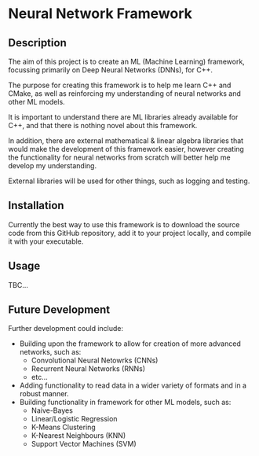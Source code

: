 # Neural Network Framework

## Description

The aim of this project is to create an ML (Machine Learning) framework, focussing primarily on Deep Neural Networks (DNNs), for C++.

The purpose for creating this framework is to help me learn C++ and CMake, as well as reinforcing my understanding of neural networks and other ML models.

It is important to understand there are ML libraries already available for C++, and that there is nothing novel about this framework. 

In addition, there are external mathematical & linear algebra libraries that would make the development of this framework easier, however creating the functionality for neural networks from scratch will better help me develop my understanding.

External libraries will be used for other things, such as logging and testing.

## Installation

Currently the best way to use this framework is to download the source code from this GitHub repository, add it to your project locally, and compile it with your executable.

## Usage

TBC...

## Future Development

Further development could include:
* Building upon the framework to allow for creation of more advanced networks, such as:
    * Convolutional Neural Netowrks (CNNs)
    * Recurrent Neural Networks (RNNs)
    * etc...
* Adding functionality to read data in a wider variety of formats and in a robust manner.
* Building functionality in framework for other ML models, such as:
    * Naive-Bayes
    * Linear/Logistic Regression
    * K-Means Clustering
    * K-Nearest Neighbours (KNN)
    * Support Vector Machines (SVM)
